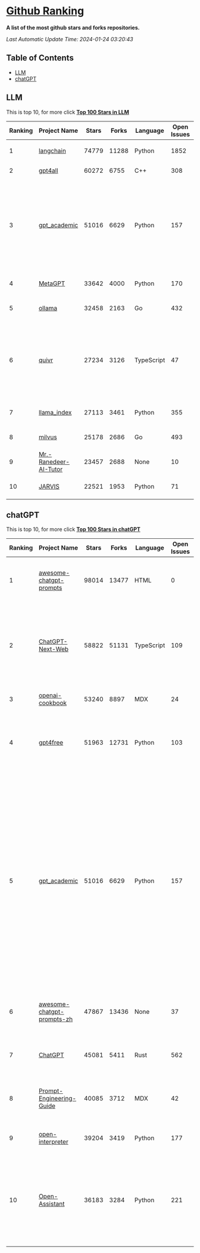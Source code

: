 [Github Ranking](./README.md)
==========

**A list of the most github stars and forks repositories.**

*Last Automatic Update Time: 2024-01-24 03:20:43*

## Table of Contents
 * [LLM](#LLM)
 * [chatGPT](#chatGPT)

## LLM

This is top 10, for more click **[Top 100 Stars in LLM](Top100/LLM.md)**

| Ranking | Project Name | Stars | Forks | Language | Open Issues | Description | Last Commit |
| ------- | ------------ | ----- | ----- | -------- | ----------- | ----------- | ----------- |
| 1 | [langchain](https://github.com/langchain-ai/langchain) | 74779 | 11288 | Python | 1852 | ⚡ Building applications with LLMs through composability ⚡ | 2024-01-24T03:19:53Z |
| 2 | [gpt4all](https://github.com/nomic-ai/gpt4all) | 60272 | 6755 | C++ | 308 | gpt4all: open-source LLM chatbots that you can run anywhere | 2024-01-22T19:16:22Z |
| 3 | [gpt_academic](https://github.com/binary-husky/gpt_academic) | 51016 | 6629 | Python | 157 | 为GPT/GLM等LLM大语言模型提供实用化交互接口，特别优化论文阅读/润色/写作体验，模块化设计，支持自定义快捷按钮&函数插件，支持Python和C++等项目剖析&自译解功能，PDF/LaTex论文翻译&总结功能，支持并行问询多种LLM模型，支持chatglm3等本地模型。接入通义千问, deepseekcoder, 讯飞星火, 文心一言, llama2, rwkv, claude2, moss等。 | 2024-01-23T17:38:20Z |
| 4 | [MetaGPT](https://github.com/geekan/MetaGPT) | 33642 | 4000 | Python | 170 | 🌟 The Multi-Agent Framework: Given one line Requirement, return PRD, Design, Tasks, Repo | 2024-01-24T03:03:58Z |
| 5 | [ollama](https://github.com/ollama/ollama) | 32458 | 2163 | Go | 432 | Get up and running with Llama 2, Mistral, and other large language models locally. | 2024-01-24T01:45:40Z |
| 6 | [quivr](https://github.com/StanGirard/quivr) | 27234 | 3126 | TypeScript | 47 | Your GenAI Second Brain 🧠  A personal productivity assistant (RAG) ⚡️🤖 Chat with your docs (PDF, CSV, ...)  & apps using Langchain, GPT 3.5 / 4 turbo, Private, Anthropic, VertexAI, Ollama, LLMs, that you can share with users !  Local & Private alternative to OpenAI GPTs & ChatGPT powered by retrieval-augmented generation. | 2024-01-23T22:53:18Z |
| 7 | [llama_index](https://github.com/run-llama/llama_index) | 27113 | 3461 | Python | 355 | LlamaIndex (formerly GPT Index) is a data framework for your LLM applications | 2024-01-24T03:14:18Z |
| 8 | [milvus](https://github.com/milvus-io/milvus) | 25178 | 2686 | Go | 493 | A cloud-native vector database, storage for next generation AI applications | 2024-01-24T02:29:03Z |
| 9 | [Mr.-Ranedeer-AI-Tutor](https://github.com/JushBJJ/Mr.-Ranedeer-AI-Tutor) | 23457 | 2688 | None | 10 | A GPT-4 AI Tutor Prompt for customizable personalized learning experiences. | 2023-11-18T21:18:14Z |
| 10 | [JARVIS](https://github.com/microsoft/JARVIS) | 22521 | 1953 | Python | 71 | JARVIS, a system to connect LLMs with ML community. Paper: https://arxiv.org/pdf/2303.17580.pdf | 2024-01-15T03:26:37Z |


## chatGPT

This is top 10, for more click **[Top 100 Stars in chatGPT](Top100/chatGPT.md)**

| Ranking | Project Name | Stars | Forks | Language | Open Issues | Description | Last Commit |
| ------- | ------------ | ----- | ----- | -------- | ----------- | ----------- | ----------- |
| 1 | [awesome-chatgpt-prompts](https://github.com/f/awesome-chatgpt-prompts) | 98014 | 13477 | HTML | 0 | This repo includes ChatGPT prompt curation to use ChatGPT better. | 2024-01-23T10:32:26Z |
| 2 | [ChatGPT-Next-Web](https://github.com/ChatGPTNextWeb/ChatGPT-Next-Web) | 58822 | 51131 | TypeScript | 109 | A cross-platform ChatGPT/Gemini UI (Web / PWA / Linux / Win / MacOS). 一键拥有你自己的跨平台 ChatGPT/Gemini 应用。 | 2024-01-24T00:19:15Z |
| 3 | [openai-cookbook](https://github.com/openai/openai-cookbook) | 53240 | 8897 | MDX | 24 | Examples and guides for using the OpenAI API | 2024-01-23T18:18:10Z |
| 4 | [gpt4free](https://github.com/xtekky/gpt4free) | 51963 | 12731 | Python | 103 | The official gpt4free repository \| various collection of powerful language models | 2024-01-24T00:05:29Z |
| 5 | [gpt_academic](https://github.com/binary-husky/gpt_academic) | 51016 | 6629 | Python | 157 | 为GPT/GLM等LLM大语言模型提供实用化交互接口，特别优化论文阅读/润色/写作体验，模块化设计，支持自定义快捷按钮&函数插件，支持Python和C++等项目剖析&自译解功能，PDF/LaTex论文翻译&总结功能，支持并行问询多种LLM模型，支持chatglm3等本地模型。接入通义千问, deepseekcoder, 讯飞星火, 文心一言, llama2, rwkv, claude2, moss等。 | 2024-01-23T17:38:20Z |
| 6 | [awesome-chatgpt-prompts-zh](https://github.com/PlexPt/awesome-chatgpt-prompts-zh) | 47867 | 13436 | None | 37 | ChatGPT 中文调教指南。各种场景使用指南。学习怎么让它听你的话。 | 2024-01-18T15:19:28Z |
| 7 | [ChatGPT](https://github.com/lencx/ChatGPT) | 45081 | 5411 | Rust | 562 | 🔮 ChatGPT Desktop Application (Mac, Windows and Linux) | 2024-01-19T18:18:00Z |
| 8 | [Prompt-Engineering-Guide](https://github.com/dair-ai/Prompt-Engineering-Guide) | 40085 | 3712 | MDX | 42 | 🐙 Guides, papers, lecture, notebooks and resources for prompt engineering | 2024-01-22T10:53:14Z |
| 9 | [open-interpreter](https://github.com/KillianLucas/open-interpreter) | 39204 | 3419 | Python | 177 | A natural language interface for computers. | 2024-01-23T22:08:29Z |
| 10 | [Open-Assistant](https://github.com/LAION-AI/Open-Assistant) | 36183 | 3284 | Python | 221 | OpenAssistant is a chat-based assistant that understands tasks, can interact with third-party systems, and retrieve information dynamically to do so. | 2024-01-16T16:27:24Z |

